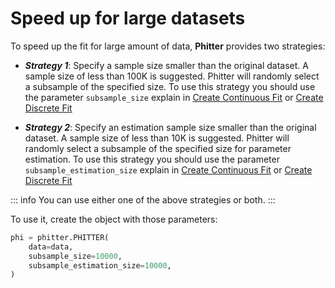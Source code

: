 # Speed up for large datasets

To speed up the fit for large amount of data, **Phitter** provides two strategies:

- **_Strategy 1_**: Specify a sample size smaller than the original dataset. A sample size of less than 100K is suggested. Phitter will randomly select a subsample of the specified size. To use this strategy you should use the parameter `subsample_size` explain in [Create Continuous Fit](/documentation/fit/continuous/create_continuous.md) or [Create Discrete Fit](/documentation/fit/discrete/create_discrete.md)

- **_Strategy 2_**: Specify an estimation sample size smaller than the original dataset. A sample size of less than 10K is suggested. Phitter will randomly select a subsample of the specified size for parameter estimation. To use this strategy you should use the parameter `subsample_estimation_size` explain in [Create Continuous Fit](/documentation/fit/continuous/create_continuous.md) or [Create Discrete Fit](/documentation/fit/discrete/create_discrete.md)

::: info
You can use either one of the above strategies or both.
:::

To use it, create the object with those parameters:

```python
phi = phitter.PHITTER(
    data=data,
    subsample_size=10000,
    subsample_estimation_size=10000,
)
```

